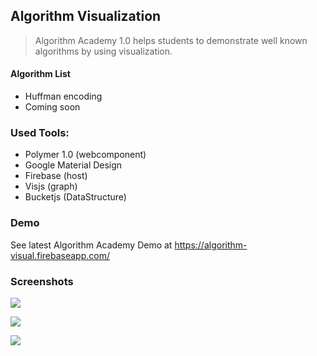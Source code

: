 
## Algorithm Visualization

> Algorithm Academy 1.0 helps students to demonstrate well known algorithms by using visualization.
#### Algorithm List
* Huffman encoding
* Coming soon


### Used Tools:
* Polymer 1.0 (webcomponent)
* Google Material Design
* Firebase (host)
* Visjs (graph)
* Bucketjs (DataStructure)

### Demo
See latest Algorithm Academy Demo at https://algorithm-visual.firebaseapp.com/

### Screenshots

![](https://lh3.googleusercontent.com/WylraiP9Oh6xD1Wc2diGnyUi3LU6-_Szan1IhOZHNrY1LG8ILeeBH_T1C3iMGs-feg61oH5jPtJnN2kaBrDeCdFdKn9oP-EUJeAQpxtAMRQQAFAeo9ASs_LhKGmnuh-1kWQmCvBorC6sZkDaYQ7yE5HdUi1alYZgtruH050UsS41n9VNnFVyT7De_hylxMcbjURkKItUZKSdDmCNQCmdbUuhrimf0l_IVeVI0njFxENAPzgNV0SJNDm6VqhV51VBr6NfRN1DqoIR2G3nK591ZDIpN9H0qoDo-n1uXJTM7nOAlFuA7uoczkYwdBMnycdy6XXIzDxDgMC-L0MvYbQuzOZeHQi2OtMGFMxqc-KEELug46PaZXEN_P41K0sOpMByDS8v4BT_Vyt4LGIkZhp2ShuGQ0AlTlfx1rmnQ27pdoRHVFg2YwUu3uPJBJ_khq4FQrtD2AOL_NspDAe1n8kzbtUE05KqOzjGdYKQX7al4NnG3jdVKu8b07ib4P_A8Q4sSTzMUIIx12cwr9eYna49lg31fuHJKXim53onFvu4t0EjsJ34njD3qJjnz3S9pId9fH4=w1530-h846-no)

![](https://lh3.googleusercontent.com/mnUJOIHD-yUPgKV3rp--ABjJ_bpsGzwuTbVuRBZHkp1qBhcvv9wzTk1OdQsH2K71gpm7ykH1t6wbeDtENGnHL6gPhon1yki5_W0cYg_z0IajYyBkpP9FBxc7GzbmMD6dYhQWuB_uCzu0SftIrvTVoQf8RYWyt8MFI4VBf-USs_4JpgGGx1MKkn0Pz5BdvowfMHNEtLvWSSbGNggg7WAUEul_T345Yn2571n2qbomojlBx53ZUioan8R07Vh2Rt889RvGL5IJdd5bwsRvQ1XW5fjGUa0GuDpJY0KwFmoGB-1s5oMwQrA781yPYlHFwhKvxUkpgEBAfkQ7gASo_Ar9di-GkDKxdoJ4sUhH10Jx2oWidGMGIdrjY6hHwq5Z8D-fzzZFRqXENuSC9Gy5hcvQGJH1n-pIElE5Li0hLMSwZ6w_hbms8GfCVLLIxmUkUKSDxxNrsI0wFo3FWoQRMMnxUq5N-zuS3gNbdco_CleJERcnhyowzpGJ4uTUk1oE3IhMV6qJEh6o9xaRP3GqOii9iTVOCejw6jXP1fejQWESilXLhwqtLabC-cUZ2yocsjn2WbU=w1530-h844-no)

![](https://lh3.googleusercontent.com/V2BJ2ioILQAESDNwJsRdVB1Ajk_xIIWGaISx8BLCxLVKR0tOrMA6JgIiRf9rG7IKQz30TkrzzcQ8Hsxdx6NiZfbzFNLxJ7IcJjF7TUZrSKtUxbhb0_qz9JQLOdkCh0GlUzHQCYSAdlYLkHnhDgQrU7JRM1CzTZdjImM95YCG1V2VRzR3skGvSuwf3l0cU_GpWeh6V1bt3TVsjrElSnxDth-DxAogXni9UPzvW6QRWB_7Buvl18k0zOm-gh5m0oKoquLDxKpEnvOEzNuURVKNGhh4o4rKmUkmv62KsyHCuVe7vDsyl2q2re7shwsLFnMOhe-Jy0zLaN920Ja0Sux8pW5zzC24FILlNkBKLDbKV1A_R_W32So9vhHP3quW4bHckC2K9EbSm5bT4DF-IW3PN10ygRDWZOD_4KcMCWAT_TrdlwE_7HL8JSrqmHAmrI_hmtDtLOkMQu8KuBgALyS1FUo3WdloahiVsdXVjuBm1wRDrpCrhPJZaDKUXHzsviDQ-ufgAROjBse98SKPafJELkvgpfDO8rvGH1WSOJwJlT8gb7f9xPd0Y7Qvt3QhRtAXtrs=w1530-h846-no)


